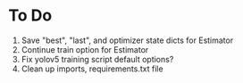 # To Do

1. Save "best", "last", and optimizer state dicts for Estimator
2. Continue train option for Estimator
3. Fix yolov5 training script default options?
4. Clean up imports, requirements.txt file
